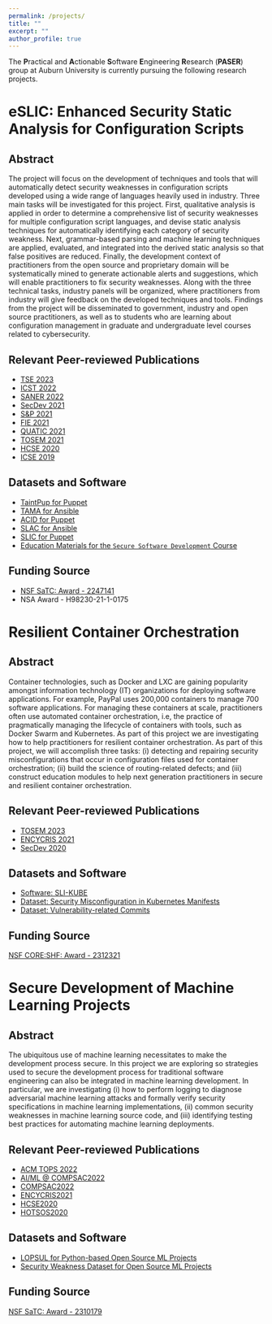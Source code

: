 ```yaml
---
permalink: /projects/
title: ""
excerpt: ""
author_profile: true
---
```


The **P**ractical and **A**ctionable **S**oftware **E**ngineering **R**esearch (**PASER**) group at Auburn University is currently pursuing the following research projects. 



eSLIC: Enhanced Security Static Analysis for Configuration Scripts
======

Abstract 
---
The project will focus on the development of techniques and tools that will automatically detect security weaknesses in configuration scripts developed using a wide range of languages heavily used in industry. Three main tasks will be investigated for this project. First, qualitative analysis is applied in order to determine a comprehensive list of security weaknesses for multiple configuration script languages, and devise static analysis techniques for automatically identifying each category of security weakness. Next, grammar-based parsing and machine learning techniques are applied, evaluated, and integrated into the derived static analysis so that false positives are reduced. Finally, the development context of practitioners from the open source and proprietary domain will be systematically mined to generate actionable alerts and suggestions, which will enable practitioners to fix security weaknesses. Along with the three technical tasks, industry panels will be organized, where practitioners from industry will give feedback on the developed techniques and tools. Findings from the project will be disseminated to government, industry and open source practitioners, as well as to students who are learning about configuration management in graduate and undergraduate level courses related to cybersecurity. 


Relevant Peer-reviewed Publications 
---
- [TSE 2023](/files/papers/tse2023-taintpup.pdf)
- [ICST 2022](/files/papers/icst2022-tama.pdf)
- [SANER 2022](/files/papers/saner2022.pdf)
- [SecDev 2021](/files/papers/secdev2021.pdf)
- [S&P 2021](/files/papers/slic-sp2021.pdf)
- [FIE 2021](/files/papers/fie2021.pdf)
- [QUATIC 2021](/files/papers/quatic2021.pdf)
- [TOSEM 2021](https://arxiv.org/pdf/1907.07159.pdf)
- [HCSE 2020](/files/papers/colocation-hcse2020.pdf)
- [ICSE 2019](/files/papers/icse19_slic.pdf)

Datasets and Software
---
- [TaintPup for Puppet](https://github.com/paser-group/TaintPup)
- [TAMA for Ansible](https://hub.docker.com/r/talismanic/tama)
- [ACID for Puppet](https://hub.docker.com/repository/docker/akondrahman/acid-puppet)
- [SLAC for Ansible](https://hub.docker.com/r/akondrahman/slic_ansible)
- [SLIC for Puppet](https://hub.docker.com/r/akondrahman/ruby_for_sp)
- [Education Materials for the `Secure Software Development` Course](https://hub.docker.com/repository/docker/akondrahman/sec-soft-edu-materials)


Funding Source
---
- [NSF SaTC: Award - 2247141](https://nsf.gov/awardsearch/showAward?AWD_ID=2247141&HistoricalAwards=false)
- NSA Award - H98230-21-1-0175

Resilient Container Orchestration 
======

Abstract
---

Container technologies, such as Docker and LXC are gaining popularity amongst information technology (IT) organizations for deploying software applications. For example, PayPal uses 200,000 containers to manage 700 software applications. For managing these containers at scale, practitioners often use automated container orchestration, i.e, the practice of pragmatically managing the lifecycle of containers with tools, such as Docker Swarm and Kubernetes. As part of this project we are investigating how to help practitioners for resilient container orchestration. As part of this project, we will accomplish three tasks: (i) detecting and repairing security misconfigurations that occur in configuration files used for container orchestration; (ii) build the science of routing-related defects; and (iii) construct education modules to help next generation practitioners in secure and resilient container orchestration.    


Relevant Peer-reviewed Publications 
---
- [TOSEM 2023](/files/papers/tosem-k8s.pdf)
- [ENCYCRIS 2021](/files/papers/k8s-encycris2021.pdf)
- [SecDev 2020](https://arxiv.org/pdf/2006.15275.pdf)


Datasets and Software
---
- [Software: SLI-KUBE](https://hub.docker.com/r/akondrahman/sli-kube) 
- [Dataset: Security Misconfiguration in Kubernetes Manifests](https://doi.org/10.6084/m9.figshare.17425478.v3) 
- [Dataset: Vulnerability-related Commits](https://doi.org/10.6084/m9.figshare.13447796.v1)  

Funding Source
---
[NSF CORE:SHF: Award - 2312321](https://nsf.gov/awardsearch/showAward?AWD_ID=2312321&HistoricalAwards=false)



Secure Development of Machine Learning Projects 
======

Abstract
---
The ubiquitous use of machine learning necessitates to make the development process secure. In this project we are exploring so strategies used to secure the development process for traditional software engineering can also be integrated in machine learning development. In particular, we are investigating (i) how to perform logging to diagnose adversarial machine learning attacks and formally verify security specifications in machine learning implementations, (ii) common security weaknesses in machine learning source code, and (iii) identifying testing best practices for automating machine learning deployments.  

Relevant Peer-reviewed Publications 
---
- [ACM TOPS 2022](/files/papers/tops2022.pdf)
- [AI/ML @ COMPSAC2022](/files/papers/bots-mlops2022.pdf)
- [COMPSAC2022](/files/papers/compsac2022-ml.pdf)
- [ENCYCRIS2021](/files/papers/strategy-encycris2021.pdf)
- [HCSE2020](/files/papers/strategy-hcse2020.pdf)
- [HOTSOS2020](/files/papers/hotsos2020_strategy.pdf)


Datasets and Software
---
- [LOPSUL for Python-based Open Source ML Projects](https://github.com/paser-group/MLForensics) 
- [Security Weakness Dataset for Open Source ML Projects](https://figshare.com/s/86bea428698b103afb32) 

Funding Source
---
[NSF SaTC: Award - 2310179](https://nsf.gov/awardsearch/showAward?AWD_ID=2310179&HistoricalAwards=false)


<!-- Building the Foundations of Validation for the Julia Ecosystem 
======

Abstract
---
Software validation activities, such as software testing and static analysis, are resource-consuming. Insights on what categories of defects appear in software can help practitioners understand the nature of software defects and prioritize validation activities accordingly. Defect categorization can provide insights on the nature of defects that appear in Julia programs and how tools related to validation can be constructed. 

Julia is an emerging programming language that was designed to provide programming syntax similar to that of scripting languages, such as Python, with similar program execution speed of compiled languages with low-level memory access, such as C. According to a survey of Stack Overflow users in 2020, Julia is considered as one of the top 10 most loved programming languages. The popularity of Julia as a programming language motivates us to construct validation tools, such as fuzzing tools and static analysis tools so that potential defects can be mitigated early at the development stage. We are applying dynamic analysis tools, such as the American Fuzzy Lop to find bugs in the Julia compiler. We are also creating a security static analysis tool to find security weaknesses in Julia programs. As of today, no security static analysis tools exist for Julia programs. 

Relevant Peer-reviewed Publications 
---
- [HOTSOS2020](/files/papers/hotsos2020_scisoft.pdf)
- [ACMSE2022](/files/papers/julia-acmse2022.pdf)

Datasets and Software
---
To be available soon. 

-->